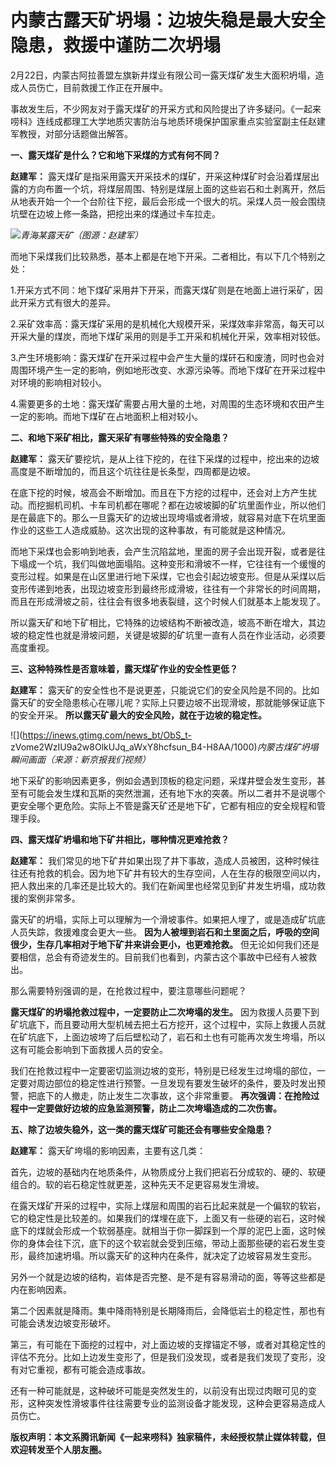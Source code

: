 # 内蒙古露天矿坍塌：边坡失稳是最大安全隐患，救援中谨防二次坍塌

2月22日，内蒙古阿拉善盟左旗新井煤业有限公司一露天煤矿发生大面积坍塌，造成人员伤亡，目前救援工作正在开展中。

事故发生后，不少网友对于露天煤矿的开采方式和风险提出了许多疑问。《一起来唠科》连线成都理工大学地质灾害防治与地质环境保护国家重点实验室副主任赵建军教授，对部分话题做出解答。

**一、露天煤矿是什么？它和地下采煤的方式有何不同？**

**赵建军：**
露天煤矿是指采用露天开采技术的煤矿，开采这种煤矿时会沿着煤层出露的方向布置一个坑，将煤层周围、特别是煤层上面的这些岩石和土剥离开，然后从地表开始一个一个台阶往下挖，最后会形成一个很大的坑。采煤人员一般会围绕坑壁在边坡上修一条路，把挖出来的煤通过卡车拉走。

![](https://inews.gtimg.com/news_bt/OUzYsloBEUqz716iDCivS0znRV2MWMytp0LorTKj4WfE0AA/1000)_青海某露天矿（图源：赵建军）_

而地下采煤我们比较熟悉，基本上都是在地下开采。二者相比，有以下几个特别之处：

1.开采方式不同：地下煤矿采用井下开采，而露天煤矿则是在地面上进行采矿，因此开采方式有很大的差异。

2.采矿效率高：露天煤矿采用的是机械化大规模开采，采煤效率非常高，每天可以开采大量的煤炭，而地下煤矿采用的则是手工开采和机械化开采，效率相对较低。

3.产生环境影响：露天煤矿在开采过程中会产生大量的煤矸石和废渣，同时也会对周围环境产生一定的影响，例如地形改变、水源污染等。而地下煤矿在开采过程中对环境的影响相对较小。

4.需要更多的土地：露天煤矿需要占用大量的土地，对周围的生态环境和农田产生一定的影响。而地下煤矿在占地面积上相对较小。

**二、和地下采矿相比，露天采矿有哪些特殊的安全隐患？**

**赵建军：** 露天矿要挖坑，是从上往下挖的，在往下采煤的过程中，挖出来的边坡高度是不断增加的，而且这个坑往往是长条型，四周都是边坡。

在底下挖的时候，坡高会不断增加。而且在下方挖的过程中，还会对上方产生扰动。而挖掘机司机、卡车司机都在哪呢？都在边坡坡脚的矿坑里面作业，所以他们是在最底下的。那么一旦露天矿的边坡出现垮塌或者滑坡，就容易对底下在坑里面作业的这些工人造成威胁。这次出现的这种事故，有可能就是这种情况。

而地下采煤也会影响到地表，会产生沉陷盆地，里面的房子会出现开裂，或者是往下塌成一个坑，我们叫做地面塌陷。这种变形和滑坡不一样，它往往有一个缓慢的变形过程。如果是在山区里进行地下采煤，它也会引起边坡变形。但是从采煤以后变形传递到地表，出现边坡变形到最终形成滑坡，往往有一个非常长的时间周期，而且在形成滑坡之前，往往会有很多地表裂缝，这个时候人们就基本上能发现了。

所以露天矿和地下矿相比，它特殊的边坡结构不断被改造，坡高不断在增大，其边坡的稳定性也就是滑坡问题，关键是坡脚的矿坑里一直有人员在作业活动，必须要高度重视。

**三、这种特殊性是否意味着，露天煤矿作业的安全性更低？**

**赵建军：**
露天矿的安全性也不是说更差，只能说它们的安全风险是不同的。比如露天矿的安全隐患核心在哪儿呢？实际上只要边坡不出现滑坡，那就能够保证底下的安全开采。
**所以露天矿最大的安全风险，就在于边坡的稳定性。**

![](https://inews.gtimg.com/news_bt/ObS_t-
zVome2WzIU9a2w8OlkUJq_aWxY8hcfsun_B4-H8AA/1000)_内蒙古煤矿坍塌瞬间画面（来源：新京报我们视频）_

地下采矿的影响因素更多，例如会遇到顶板的稳定问题，采煤井壁会发生变形，甚至有可能会发生煤和瓦斯的突然泄漏，还有地下水的突袭。所以二者并不是说哪个更安全哪个更危险。实际上不管是露天矿还是地下矿，它都有相应的安全规程和管理手段。

**四、露天煤矿坍塌和地下矿井相比，哪种情况更难抢救？**

**赵建军：**
我们常见的地下矿井如果出现了井下事故，造成人员被困，这种时候往往还有抢救的机会。因为地下矿井有较大的生存空间，人在生存的极限空间以内，把人救出来的几率还是比较大的。我们在新闻里也经常见到矿井发生坍塌，成功救援的案例非常多。

露天矿的坍塌，实际上可以理解为一个滑坡事件。如果把人埋了，或是造成矿坑底人员失踪，救援难度会更大一些。
**因为人被埋到岩石和土里面之后，呼吸的空间很少，生存几率相对于地下矿井来讲会更小，也更难抢救。**
但无论如何我们还是要相信，总会有奇迹发生的。目前我们也看到，内蒙古这个事故中已经有人被救出。

那么需要特别强调的是，在抢救过程中，要注意哪些问题呢？

**露天煤矿的坍塌抢救过程中，一定要防止二次垮塌的发生。**
因为救援人员要下到矿坑底下，而且要动用大型机械去把土石方挖开，这个过程中，实际上救援人员就在矿坑底下，上面边坡垮了后后壁松动了，岩石和土也有可能再次发生垮塌，所以这有可能会影响到下面救援人员的安全。

我们在抢救过程中一定要密切监测边坡的变形，特别是已经发生过垮塌的部位，一定要对周边部位的稳定性进行预警。一旦发现有要发生破坏的条件，要及时发出预警，把底下的人撤走，防止发生二次事故，这个非常重要。
**再次强调：在抢险过程中一定要做好边坡的应急监测预警，防止二次垮塌造成的二次伤害。**

**五、除了边坡失稳外，这一类的露天煤矿可能还会有哪些安全隐患？**

**赵建军：** 露天矿垮塌的影响因素，主要有这几类：

首先，边坡的基础内在地质条件，从物质成分上我们把岩石分成软的、硬的、软硬组合的。软的岩石稳定性就更差，这种先天不足更容易发生滑坡。

在露天煤矿开采的过程中，实际上煤层和周围的岩石比起来就是一个偏软的软岩，它的稳定性是比较差的。如果我们的煤埋在底下，上面又有一些硬的岩石，这时候底下的煤就会形成一个软弱基座。就相当于你一脚踩到一个厚的泥巴上面，这时候你的身体会往下沉，底下的这个软岩就会受到压缩，带动上面那些硬的岩石发生变形，最终加速坍塌。所以露天矿的这种内在条件，就决定了边坡容易发生变形。

另外一个就是边坡的结构，岩体是否完整、是不是有容易滑动的面，等等这些都是内在影响因素。

第二个因素就是降雨。集中降雨特别是长期降雨后，会降低岩土的稳定性，那也有可能会诱发边坡变形破坏。

第三，有可能在下面挖的过程中，对上面边坡的支撑锚定不够，或者对其稳定性的评估不充分。比如上边发生变形了，但是我们没发现，或者是我们发现了变形，没有对它重视，都有可能会造成事故。

还有一种可能就是，这种破坏可能是突然发生的，以前没有出现过肉眼可见的变形，这种突发性滑坡事件往往需要专业的监测设备才能发现，这种会更容易造成人员伤亡。

**版权声明：本文系腾讯新闻《一起来唠科》独家稿件，未经授权禁止媒体转载，但欢迎转发至个人朋友圈。**

